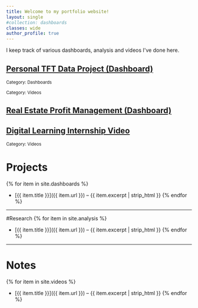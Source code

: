 ```yaml
---
title: Welcome to my portfolio website!
layout: single
#collection: dashboards
classes: wide
author_profile: true
---
```


I keep track of various dashboards, analysis and videos I've done here.

## [Personal TFT Data Project (Dashboard)](https://meng-kiat.github.io/dashboards/TFT%20EDA/)
<small>Category: Dashboards</small>


<small>Category: Videos</small>
## [Real Estate Profit Management (Dashboard)](https://meng-kiat.github.io/dashboards/Watershed%20Dashboard/)

## [Digital Learning Internship Video](https://meng-kiat.github.io/videos/2025-25-03-First/)
<small>Category: Videos</small>

# Projects
{% for item in site.dashboards %}
- [{{ item.title }}]({{ item.url }}) – {{ item.excerpt | strip_html }}
{% endfor %}

---

#Research
{% for item in site.analysis %}
- [{{ item.title }}]({{ item.url }}) – {{ item.excerpt | strip_html }}
{% endfor %}

---

# Notes
{% for item in site.videos %}
- [{{ item.title }}]({{ item.url }}) – {{ item.excerpt | strip_html }}
{% endfor %}
